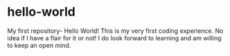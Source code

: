 # hello-world
My first repository-
Hello World!
This is my very first coding experience. No idea if I have a flair for it or not!
I do look forward to learning and am willing to keep an open mind.
